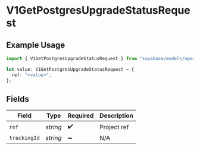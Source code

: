 # V1GetPostgresUpgradeStatusRequest

## Example Usage

```typescript
import { V1GetPostgresUpgradeStatusRequest } from "supabase/models/operations";

let value: V1GetPostgresUpgradeStatusRequest = {
  ref: "<value>",
};
```

## Fields

| Field              | Type               | Required           | Description        |
| ------------------ | ------------------ | ------------------ | ------------------ |
| `ref`              | *string*           | :heavy_check_mark: | Project ref        |
| `trackingId`       | *string*           | :heavy_minus_sign: | N/A                |